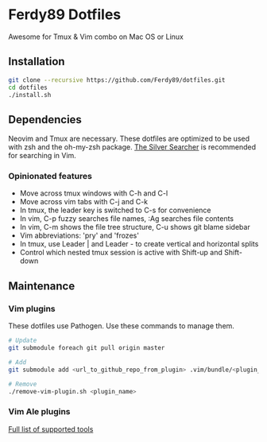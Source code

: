 # Ferdy89 Dotfiles

Awesome for Tmux & Vim combo on Mac OS or Linux

## Installation

```bash
git clone --recursive https://github.com/Ferdy89/dotfiles.git
cd dotfiles
./install.sh
```

## Dependencies

Neovim and Tmux are necessary. These dotfiles are optimized to be used with zsh
and the oh-my-zsh package. [The Silver
Searcher](https://github.com/ggreer/the_silver_searcher#installing) is
recommended for searching in Vim.

### Opinionated features

* Move across tmux windows with C-h and C-l
* Move across vim tabs with C-j and C-k
* In tmux, the leader key is switched to C-s for convenience
* In vim, C-p fuzzy searches file names, :Ag searches file contents
* In vim, C-m shows the file tree structure, C-u shows git blame sidebar
* Vim abbreviations: 'pry' and 'frozes'
* In tmux, use Leader | and Leader - to create vertical and horizontal splits
* Control which nested tmux session is active with Shift-up and Shift-down

## Maintenance

### Vim plugins

These dotfiles use Pathogen. Use these commands to manage them.

```bash
# Update
git submodule foreach git pull origin master

# Add
git submodule add <url_to_github_repo_from_plugin> .vim/bundle/<plugin_name>

# Remove
./remove-vim-plugin.sh <plugin_name>
```

### Vim Ale plugins

[Full list of supported tools](https://github.com/w0rp/ale#1-supported-languages-and-tools)
